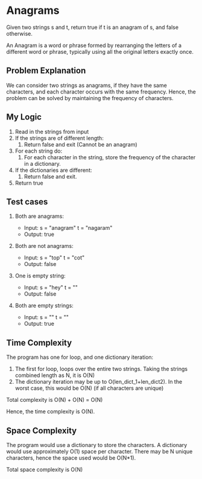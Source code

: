 # Anagrams

Given two strings s and t, return true if t is an anagram of s, and false otherwise.

An Anagram is a word or phrase formed by rearranging the letters of a different word or phrase, typically using all the original letters exactly once.

## Problem Explanation

We can consider two strings as anagrams, if they have the same characters, and each character occurs with the same frequency. Hence, the problem can be solved by maintaining the frequency of characters.

## My Logic

1. Read in the strings from input
2. If the strings are of different length:
    1. Return false and exit (Cannot be an anagram)
3. For each string do:
    1. For each character in the string, store the frequency of the character in a dictionary.
4. If the dictionaries are different:
    1. Return false and exit.
5. Return true

## Test cases

1. Both are anagrams:
   - Input: s = "anagram" t = "nagaram"
   - Output: true

2. Both are not anagrams:

   - Input: s = "top" t = "cot"
   - Output: false

3. One is empty string:

   - Input: s = "hey" t = ""
   - Output: false

4. Both are empty strings:
   - Input: s = "" t = ""
   - Output: true

## Time Complexity

The program has one for loop, and one dictionary iteration:

1. The first for loop, loops over the entire two strings. Taking the strings combined length as N, it is O(N)
2. The dictionary iteration may be up to O(len_dict_1+len_dict2). In the worst case, this would be O(N) (if all characters are unique)

Total complexity is O(N) + O(N) = O(N)

Hence, the time complexity is O(N).

## Space Complexity

The program would use a dictionary to store the characters. A dictionary would use approximately O(1) space per character. There may be N unique characters, hence the space used would be O(N*1).

Total space complexity is O(N)
